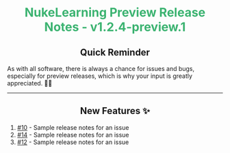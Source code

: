<h1 align="center" style='color:mediumseagreen;font-weight:bold'>
   NukeLearning Preview Release Notes - v1.2.4-preview.1
</h1>

<h2 align="center" style='font-weight:bold'>Quick Reminder</h2>

<div algn="center">

As with all software, there is always a chance for issues and bugs, especially for preview releases, which is why your input is greatly appreciated. 🙏🏼
</div>

---

<h2 style="font-weight:bold" align="center">New Features ✨</h2>

1. [#10](https://github.com/KinsonDigital/NukeLearning/issues/10) - Sample release notes for an issue
2. [#14](https://github.com/KinsonDigital/NukeLearning/issues/14) - Sample release notes for an issue
3. [#12](https://github.com/KinsonDigital/NukeLearning/issues/12) - Sample release notes for an issue
